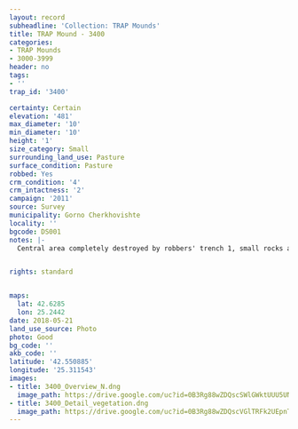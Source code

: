 ```yaml
---
layout: record
subheadline: 'Collection: TRAP Mounds'
title: TRAP Mound - 3400
categories:
- TRAP Mounds
- 3000-3999
header: no
tags:
- ''
trap_id: '3400'

certainty: Certain
elevation: '481'
max_diameter: '10'
min_diameter: '10'
height: '1'
size_category: Small
surrounding_land_use: Pasture
surface_condition: Pasture
robbed: Yes
crm_condition: '4'
crm_intactness: '2'
campaign: '2011'
source: Survey
municipality: Gorno Cherkhovishte
locality: ''
bgcode: DS001
notes: |-
  Central area completely destroyed by robbers' trench 1, small rocks and sandy soil on surface.


rights: standard


maps:
  lat: 42.6285
  lon: 25.2442
date: 2018-05-21
land_use_source: Photo
photo: Good
bg_code: ''
akb_code: ''
latitude: '42.550885'
longitude: '25.311543'
images:
- title: 3400_Overview_N.dng
  image_path: https://drive.google.com/uc?id=0B3Rg88wZDQscSWlGWktUUU5UN2c
- title: 3400_Detail_vegetation.dng
  image_path: https://drive.google.com/uc?id=0B3Rg88wZDQscVGlTRFk2UEpnTzg
---
```

